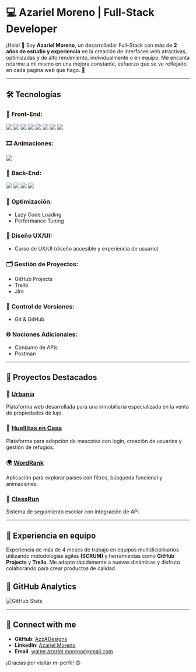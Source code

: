 # 💻 Azariel Moreno | Full-Stack Developer

¡Hola! 👋 Soy **Azariel Moreno**, un desarrollador Full-Stack con más de **2 años de estudio y experiencia** en la creación de interfaces web atractivas, optimizadas y de alto rendimiento, individualmente o en equipo. Me encanta retarme a mi mismo en una mejora constante, esfuerzo que se ve reflejado en cada pagina web que hago. 🚀

---

## 🛠️ Tecnologías

### 🧩 Front-End:
<div align="left">
  <img src="https://img.shields.io/badge/React-20232A?style=for-the-badge&logo=react&logoColor=61DAFB" />
  <img src="https://img.shields.io/badge/Next.js-000000?style=for-the-badge&logo=nextdotjs&logoColor=white" />
  <img src="https://img.shields.io/badge/Tailwind_CSS-06B6D4?style=for-the-badge&logo=tailwind-css&logoColor=white" />
  <img src="https://img.shields.io/badge/ShadCN_UI-000000?style=for-the-badge&logo=&logoColor=white" />
  <img src="https://img.shields.io/badge/JavaScript-ES6+-F7DF1E?style=for-the-badge&logo=javascript&logoColor=black" />
  <img src="https://img.shields.io/badge/TypeScript-3178C6?style=for-the-badge&logo=typescript&logoColor=white" />
  <img src="https://img.shields.io/badge/HTML5-E34F26?style=for-the-badge&logo=html5&logoColor=white" />
  <img src="https://img.shields.io/badge/CSS3-1572B6?style=for-the-badge&logo=css3&logoColor=white" />
</div>

### 🎞️ Animaciones:
<div align="left">
  <img src="https://img.shields.io/badge/Framer%20Motion-0055FF?style=for-the-badge&logo=framer&logoColor=white" />
</div>

### 🔧 Back-End:
<div align="left">
  <img src="https://img.shields.io/badge/Node.js-43853D?style=for-the-badge&logo=node.js&logoColor=white" />
  <img src="https://img.shields.io/badge/Express.js-000000?style=for-the-badge&logo=express&logoColor=white" />
  <img src="https://img.shields.io/badge/MySQL-4479A1?style=for-the-badge&logo=mysql&logoColor=white" />
  <img src="https://img.shields.io/badge/PostgreSQL-4169E1?style=for-the-badge&logo=postgresql&logoColor=white" />
</div>

### 🧠 Optimización:
- Lazy Code Loading  
- Performance Tuning  

### 🎨 Diseño UX/UI:
- Curso de UX/UI (diseño accesible y experiencia de usuario)

### 🗂️ Gestión de Proyectos:
- GitHub Projects  
- Trello  
- Jira

### 📌 Control de Versiones:
- Git & GitHub

### 🌐 Nociones Adicionales:
- Consumo de APIs  
- Postman

---
## 🌟 Proyectos Destacados

### 🏡 [Urbania](https://github.com/No-Country-simulation/s21-14-n-webapp)
Plataforma web desarrollada para una inmobiliaria especializada en la venta de propiedades de lujo.

### 🐾 [Huellitas en Casa](https://github.com/No-Country-simulation/c21-38-n-java-react)
Plataforma para adopción de mascotas con login, creación de usuarios y gestión de refugios.

### 🌍 [WordRank](https://github.com/AzzADesigns/WordRanks)
Aplicación para explorar países con filtros, búsqueda funcional y animaciones.

### 🏫 [ClassRun](https://github.com/No-Country-simulation/s20-03-webapp)
Sistema de seguimiento escolar con integración de API.


---

## 👥 Experiencia en equipo

Experiencia de más de 4 meses de trabajo en equipos multidiciplinarios utilizando metodologías ágiles **(SCRUM)** y herramientas como **GitHub Projects** y **Trello**. Me adapto rápidamente a nuevas dinámicas y disfruto colaborando para crear productos de calidad.

## 🔹 GitHub Analytics

![GitHub Stats](https://github-readme-stats.vercel.app/api?username=AzzADesigns&show_icons=true&theme=tokyonight&count_private=true)

---

## 🤝 Connect with me

- **GitHub**: [AzzADesigns](https://github.com/AzzADesigns)
- **LinkedIn**: [Azariel Moreno](https://www.linkedin.com/in/azariel-moreno-4267ba254/)
- **Email**: walter.azariel.moreno@gmail.com


¡Gracias por visitar mi perfil! 😊

